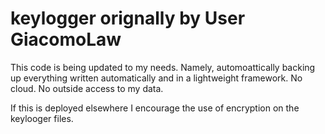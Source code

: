 # keylogger orignally by User GiacomoLaw
This code is being updated to my needs. Namely, automoattically backing up everything written automatically and in a lightweight framework. No cloud. No outside access to my data. 

If this is deployed elsewhere I encourage the use of encryption on the keylooger files. 
